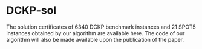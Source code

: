 # DCKP-sol
The solution certificates of 6340 DCKP benchmark instances and 21 SPOT5 instances obtained by our algorithm are available here.
The code of our algorithm will also be made available upon the publication of the paper.
